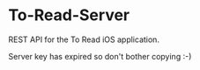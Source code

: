 # To-Read-Server
REST API for the To Read iOS application.  

Server key has expired so don't bother copying :-)
